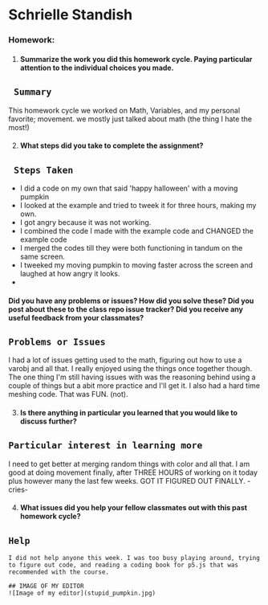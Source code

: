 # Schrielle Standish



### Homework:

1. #### Summarize the work you did this homework cycle. Paying particular attention to the individual choices you made.

## ` Summary`

This homework cycle we worked on Math, Variables, and my personal favorite; movement. we mostly just talked about math (the thing I hate the most!)

2. #### What steps did you take to complete the assignment?

## ` Steps Taken`

- I did a code on my own that said 'happy halloween' with a moving pumpkin
- I looked at the example and tried to tweek it for three hours, making my own.
- I got angry because it was not working.
- I combined the code I made with the example code and CHANGED the example code
- I merged the codes till they were both functioning in tandum on the same screen.
- I tweeked my moving pumpkin to moving faster across the screen and laughed at how angry it looks.
-
#### Did you have any problems or issues? How did you solve these? Did you post about these to the class repo issue tracker? Did you receive any useful feedback from your classmates?

## `Problems or Issues`

I had a lot of issues getting used to the math, figuring out how to use a varobj and all that. I really enjoyed using the things once together though. The one thing I'm still having issues with was the reasoning behind using a couple of things but a abit more practice and I'll get it. I also had a hard time meshing code. That was FUN. (not).

3. #### Is there anything in particular you learned that you would like to discuss further?

## `Particular interest in learning more`

I need to get better at merging random things with color and all that. I am good at doing movement finally, after THREE HOURS of working on it today plus however many the last few weeks. GOT IT FIGURED OUT FINALLY. -cries-

4. #### What issues did you help your fellow classmates out with this past homework cycle?


## `Help`
```
I did not help anyone this week. I was too busy playing around, trying to figure out code, and reading a coding book for p5.js that was recommended with the course.

## IMAGE OF MY EDITOR
![Image of my editor](stupid_pumpkin.jpg)
